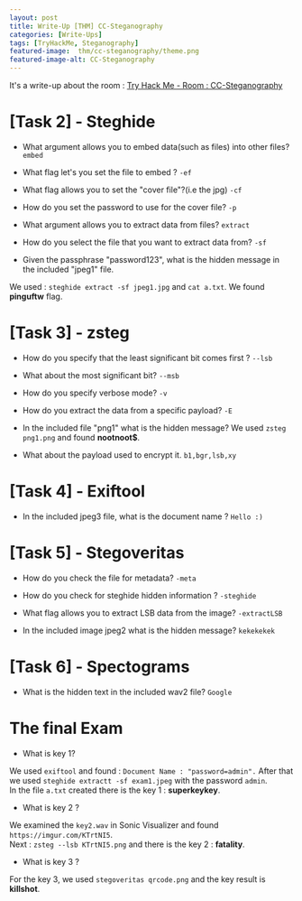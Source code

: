 ```yaml
---
layout: post
title: Write-Up [THM] CC-Steganography
categories: [Write-Ups]
tags: [TryHackMe, Steganography]
featured-image:  thm/cc-steganography/theme.png
featured-image-alt: CC-Steganography
---
```


It's a write-up about the room : [Try Hack Me - Room : CC-Steganography](https://tryhackme.com/room/ccstego)

# [Task 2] - Steghide

* What argument allows you to embed data(such as files) into other files? `embed`

* What flag let's you set the file to embed ? `-ef`

* What flag allows you to set the "cover file"?(i.e  the jpg) `-cf`

* How do you set the password to use for the cover file? `-p`

* What argument allows you to extract data from files? `extract`

* How do you select the file that you want to extract data from? `-sf`

* Given the passphrase "password123", what is the hidden message in the included "jpeg1" file.

We used : `steghide extract -sf jpeg1.jpg` and `cat a.txt`. We found **pinguftw** flag.

# [Task 3] - zsteg

* How do you specify that the least significant bit comes first ? `--lsb`

* What about the most significant bit? `--msb`

* How do you specify verbose mode? `-v`

* How do you extract the data from a specific payload? `-E`

* In the included file "png1" what is the hidden message? We used `zsteg png1.png` and found **nootnoot$**.

* What about the payload used to encrypt it. `b1,bgr,lsb,xy`

# [Task 4] - Exiftool

* In the included jpeg3 file, what is the document name ? `Hello :)`

# [Task 5] - Stegoveritas

* How do you check the file for metadata? `-meta`

* How do you check for steghide hidden information ? `-steghide`

* What flag allows you to extract LSB data from the image? `-extractLSB`

* In the included image jpeg2 what is the hidden message? `kekekekek`

# [Task 6] - Spectograms

* What is the hidden text in the included wav2 file? `Google`

# The final Exam

* What is key 1? 

We used `exiftool` and found : `Document Name : "password=admin".`
After that we used `steghide extractt -sf exam1.jpeg` with the password `admin`.   
In the file `a.txt` created there is the key 1 : **superkeykey**.

* What is key 2 ? 

We examined the `key2.wav` in Sonic Visualizer and found `https://imgur.com/KTrtNI5`.  
Next : `zsteg --lsb KTrtNI5.png` and there is the key 2 : **fatality**.

* What is key 3 ?

For the key 3, we used `stegoveritas qrcode.png` and the key result is **killshot**.